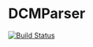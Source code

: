 # DCMParser

[![Build Status](https://travis-ci.com/Luncher91/DCMParser.svg?branch=master)](https://travis-ci.com/Luncher91/DCMParser)

